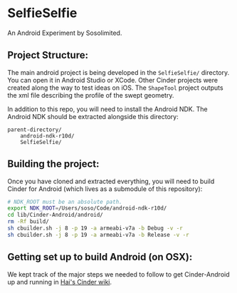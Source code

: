 # SelfieSelfie

An Android Experiment by Sosolimited.

## Project Structure:

The main android project is being developed in the `SelfieSelfie/` directory. You can open it in Android Studio or XCode. Other Cinder projects were created along the way to test ideas on iOS. The `ShapeTool` project outputs the xml file describing the profile of the swept geometry.

In addition to this repo, you will need to install the Android NDK. The Android NDK should be extracted alongside this directory:

```
parent-directory/
	android-ndk-r10d/
	SelfieSelfie/
```

## Building the project:

Once you have cloned and extracted everything, you will need to build Cinder for Android (which lives as a submodule of this repository):

```bash
# NDK_ROOT must be an absolute path.
export NDK_ROOT=/Users/soso/Code/android-ndk-r10d/
cd lib/Cinder-Android/android/
rm -Rf build/
sh cbuilder.sh -j 8 -p 19 -a armeabi-v7a -b Debug -v -r
sh cbuilder.sh -j 8 -p 19 -a armeabi-v7a -b Release -v -r

```

## Getting set up to build Android (on OSX):

We kept track of the major steps we needed to follow to get Cinder-Android up and running in [Hai's Cinder wiki](https://github.com/chaoticbob/Cinder/wiki/Detailed-Dependency-Installation-Process).
